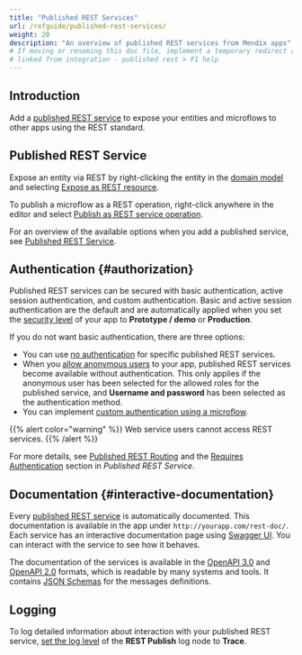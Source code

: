 ```yaml
---
title: "Published REST Services"
url: /refguide/published-rest-services/
weight: 20
description: "An overview of published REST services from Mendix apps"
# If moving or renaming this doc file, implement a temporary redirect and let the respective team know they should update the URL in the product. See Mapping to Products for more details.
# linked from integration - published rest > F1 help
---
```


## Introduction

Add a [published REST service](/refguide/published-rest-service/) to expose your entities and microflows to other apps using the REST standard.

## Published REST Service

Expose an entity via REST by right-clicking the entity in the [domain model](/refguide/domain-model/) and selecting [Expose as REST resource](/refguide/generate-rest-resource/).

To publish a microflow as a REST operation, right-click anywhere in the editor and select [Publish as REST service operation](/refguide/publish-microflow-as-rest-operation/).

For an overview of the available options when you add a published service, see [Published REST Service](/refguide/published-rest-service/).

## Authentication {#authorization}

Published REST services can be secured with basic authentication, active session authentication, and custom authentication. Basic and active session authentication are the default and are automatically applied when you set the [security level](/refguide/app-security/) of your app to **Prototype / demo**  or **Production**.

If you do not want basic authentication, there are three options:

* You can use [no authentication](/refguide/published-rest-service/#authentication) for specific published REST services.
* When you [allow anonymous users](/refguide/app-security/#anonymous-users) to your app, published REST services become available without authentication. This only applies if the anonymous user has been selected for the allowed roles for the published service, and **Username and password** has been selected as the authentication method.
* You can implement [custom authentication using a microflow](/refguide/published-rest-service/#authentication-microflow).

{{% alert color="warning" %}}
Web service users cannot access REST services.
{{% /alert %}}

For more details, see [Published REST Routing](/refguide/published-rest-routing/) and the [Requires Authentication](/refguide/published-rest-service/#authentication) section in *Published REST Service*.

## Documentation {#interactive-documentation}

Every [published REST service](/refguide/published-rest-service/) is automatically documented. This documentation is available in the app under `http://yourapp.com/rest-doc/`. Each service has an interactive documentation page using [Swagger UI](https://swagger.io/swagger-ui/). You can interact with the service to see how it behaves.

The documentation of the services is available in the [OpenAPI 3.0](/refguide/open-api/) and [OpenAPI 2.0](/refguide/open-api-2/) formats, which is readable by many systems and tools. It contains [JSON Schemas](/refguide/published-rest-service-json-schema/) for the messages definitions.

## Logging

To log detailed information about interaction with your published REST service, [set the log level](/refguide/logging/) of the **REST Publish** log node to **Trace**.
